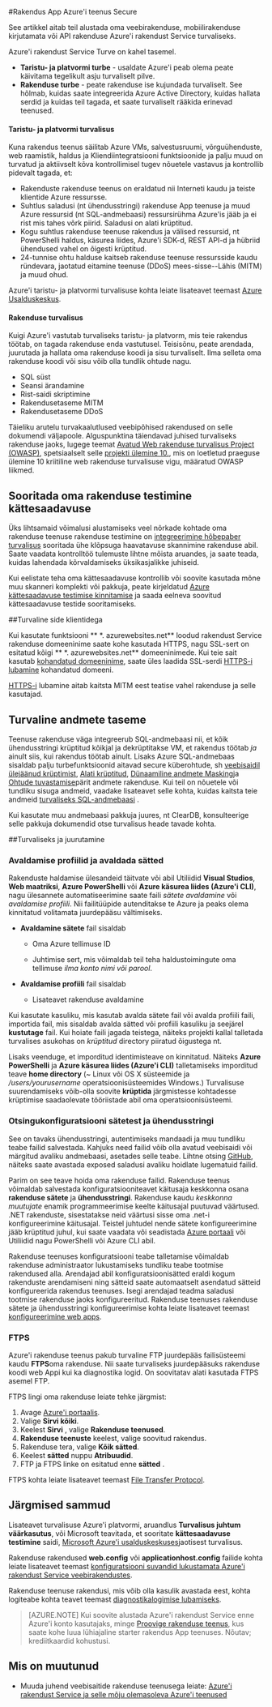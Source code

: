 <properties
    pageTitle="Rakendus App Azure'i teenus Secure"
    description="Saate teada, kuidas secure web appi, mobiilirakenduse kirjutamata või API rakenduse Azure'i rakendust Service."
    services="app-service"
    documentationCenter=""
    authors="cephalin"
    manager="wpickett"
    editor=""/>

<tags
    ms.service="app-service"
    ms.workload="na"
    ms.tgt_pltfrm="na"
    ms.devlang="multiple"
    ms.topic="article"
    ms.date="01/12/2016"
    ms.author="cephalin"/>


#<a name="secure-an-app-in-azure-app-service"></a>Rakendus App Azure'i teenus Secure

See artikkel aitab teil alustada oma veebirakenduse, mobiilirakenduse kirjutamata või API rakenduse Azure'i rakendust Service turvaliseks. 

Azure'i rakendust Service Turve on kahel tasemel. 

- **Taristu- ja platvormi turbe** - usaldate Azure'i peab olema peate käivitama tegelikult asju turvaliselt pilve.
- **Rakenduse turbe** - peate rakenduse ise kujundada turvaliselt. See hõlmab, kuidas saate integreerida Azure Active Directory, kuidas hallata serdid ja kuidas teil tagada, et saate turvaliselt rääkida erinevad teenused. 

#### <a name="infrastructure-and-platform-security"></a>Taristu- ja platvormi turvalisus
Kuna rakendus teenus säilitab Azure VMs, salvestusruumi, võrguühenduste, web raamistik, haldus ja Kliendiintegratsiooni funktsioonide ja palju muud on turvatud ja aktiivselt kõva kontrollimisel tugev nõuetele vastavus ja kontrollib pidevalt tagada, et:

- Rakenduste rakenduse teenus on eraldatud nii Interneti kaudu ja teiste klientide Azure ressursse.
- Suhtlus saladusi (nt ühendusstringi) rakenduse App teenuse ja muud Azure ressursid (nt SQL-andmebaasi) ressursirühma Azure'is jääb ja ei rist mis tahes võrk piirid. Saladusi on alati krüptitud.
- Kogu suhtlus rakenduse teenuse rakendus ja välised ressursid, nt PowerShelli haldus, käsurea liides, Azure'i SDK-d, REST API-d ja hübriid ühendused vahel on õigesti krüptitud.
- 24-tunnise ohtu halduse kaitseb rakenduse teenuse ressursside kaudu ründevara, jaotatud eitamine teenuse (DDoS) mees-sisse--Lähis (MITM) ja muud ohud. 

Azure'i taristu- ja platvormi turvalisuse kohta leiate lisateavet teemast [Azure Usalduskeskus](/support/trust-center/security/).

#### <a name="application-security"></a>Rakenduse turvalisus

Kuigi Azure'i vastutab turvaliseks taristu- ja platvorm, mis teie rakendus töötab, on tagada rakenduse enda vastutusel. Teisisõnu, peate arendada, juurutada ja hallata oma rakenduse koodi ja sisu turvaliselt. Ilma selleta oma rakenduse koodi või sisu võib olla tundlik ohtude nagu.

- SQL süst
- Seansi ärandamine
- Rist-saidi skriptimine
- Rakendusetaseme MITM
- Rakendusetaseme DDoS

Täieliku arutelu turvakaalutlused veebipõhised rakendused on selle dokumendi väljapoole. Alguspunktina täiendavad juhised turvaliseks rakenduse jaoks, lugege teemat [Avatud Web rakenduse turvalisus Project (OWASP)](https://www.owasp.org/index.php/Main_Page), spetsiaalselt selle [projekti ülemine 10.](https://www.owasp.org/index.php/Category:OWASP_Top_Ten_Project), mis on loetletud praeguse ülemine 10 kriitiline web rakenduse turvalisuse vigu, määratud OWASP liikmed.

## <a name="perform-penetration-testing-on-your-app"></a>Sooritada oma rakenduse testimine kättesaadavuse

Üks lihtsamaid võimalusi alustamiseks veel nõrkade kohtade oma rakenduse teenuse rakenduse testimine on [integreerimine hõbepaber turvalisus](/blog/web-vulnerability-scanning-for-azure-app-service-powered-by-tinfoil-security/) sooritada ühe klõpsuga haavatavuse skannimine rakenduse abil. Saate vaadata kontrolltöö tulemuste lihtne mõista aruandes, ja saate teada, kuidas lahendada kõrvaldamiseks üksikasjalikke juhiseid.

Kui eelistate teha oma kättesaadavuse kontrollib või soovite kasutada mõne muu skanneri komplekti või pakkuja, peate kirjeldatud [Azure kättesaadavuse testimise kinnitamise](https://security-forms.azure.com/penetration-testing/terms) ja saada eelneva soovitud kättesaadavuse testide sooritamiseks.

##<a name="https"></a>Turvaline side klientidega

Kui kasutate funktsiooni ** \*. azurewebsites.net** loodud rakendust Service rakenduse domeeninime saate kohe kasutada HTTPS, nagu SSL-sert on esitatud kõigi ** \*. azurewebsites.net** domeeninimede. Kui teie sait kasutab [kohandatud domeeninime](web-sites-custom-domain-name.md), saate üles laadida SSL-serdi [HTTPS-i lubamine](web-sites-configure-ssl-certificate.md) kohandatud domeeni.

[HTTPS-i](https://en.wikipedia.org/wiki/HTTPS) lubamine aitab kaitsta MITM eest teatise vahel rakenduse ja selle kasutajad.

## <a name="secure-data-tier"></a>Turvaline andmete taseme

Teenuse rakenduse väga integreerub SQL-andmebaasi nii, et kõik ühendusstringi krüptitud kõikjal ja dekrüptitakse VM, et rakendus töötab *ja* ainult siis, kui rakendus töötab ainult. Lisaks Azure SQL-andmebaas sisaldab palju turbefunktsioonid aitavad secure küberohtude, sh [veebisaidil ülejäänud krüptimist](https://msdn.microsoft.com/library/dn948096.aspx), [Alati krüptitud](https://msdn.microsoft.com/library/mt163865.aspx), [Dünaamiline andmete Masking](../sql-database/sql-database-dynamic-data-masking-get-started.md)ja [Ohtude tuvastamise](../sql-database/sql-database-threat-detection-get-started.md)pärit andmete rakenduse. Kui teil on nõuetele või tundliku sisuga andmeid, vaadake lisateavet selle kohta, kuidas kaitsta teie andmeid [turvaliseks SQL-andmebaasi](../sql-database/sql-database-security.md) .

Kui kasutate muu andmebaasi pakkuja juures, nt ClearDB, konsulteerige selle pakkuja dokumendid otse turvalisus heade tavade kohta.  

##<a name="develop"></a>Turvaliseks ja juurutamine

### <a name="publishing-profiles-and-publish-settings"></a>Avaldamise profiilid ja avaldada sätted

Rakenduste haldamise ülesandeid täitvate või abil Utiliidid **Visual Studios**, **Web maatriksi**, **Azure PowerShelli** või **Azure käsurea liides (Azure'i CLI)**, nagu ülesannete automatiseerimine saate faili *sätete avaldamine* või *avaldamise profiili*. Nii failitüüpide autenditakse te Azure ja peaks olema kinnitatud volitamata juurdepääsu vältimiseks.

* **Avaldamine sätete** fail sisaldab

    * Oma Azure tellimuse ID

    * Juhtimise sert, mis võimaldab teil teha haldustoimingute oma tellimuse *ilma konto nimi või parool*.

* **Avaldamise profiili** fail sisaldab

    * Lisateavet rakenduse avaldamine

Kui kasutate kasuliku, mis kasutab avalda sätete fail või avalda profiili faili, importida fail, mis sisaldab avalda sätted või profiili kasuliku ja seejärel **kustutage** fail. Kui hoiate faili jagada teistega, näiteks projekti kallal talletada turvalises asukohas on *krüptitud* directory piiratud õigustega nt.

Lisaks veenduge, et imporditud identimisteave on kinnitatud. Näiteks **Azure PowerShelli** ja **Azure käsurea liides (Azure'i CLI)** talletamiseks imporditud teave **home directory** (*~* Linux või OS X süsteemide ja */users/yourusername* operatsioonisüsteemides Windows.) Turvalisuse suurendamiseks võib-olla soovite **krüptida** järgmistesse kohtadesse krüptimise saadaolevate tööriistade abil oma operatsioonisüsteemi.

### <a name="configuration-settings-and-connection-strings"></a>Otsingukonfiguratsiooni sätetest ja ühendusstringi
See on tavaks ühendusstringi, autentimiseks mandaadi ja muu tundliku teabe failid salvestada. Kahjuks need failid võib olla avatud veebisaidi või märgitud avaliku andmebaasi, asetades selle teabe. Lihtne otsing [GitHub](https://github.com), näiteks saate avastada exposed saladusi avaliku hoidlate lugematuid failid.

Parim on see teave hoida oma rakenduse failid. Rakenduse teenus võimaldab salvestada konfiguratsiooniteavet käitusaja keskkonna osana **rakenduse sätete** ja **ühendusstringi**. Rakenduse kaudu *keskkonna muutujate* enamik programmeerimise keelte käitusajal puutuvad väärtused. .NET rakenduste, sisestatakse neid väärtusi sisse oma .net-i konfigureerimine käitusajal. Teistel juhtudel nende sätete konfigureerimine jääb krüptitud juhul, kui saate vaadata või seadistada [Azure portaali](https://portal.azure.com) või Utiliidid nagu PowerShelli või Azure CLI abil. 

Rakenduse teenuses konfiguratsiooni teabe talletamise võimaldab rakenduse administraator lukustamiseks tundliku teabe tootmise rakendused alla. Arendajad abil konfiguratsioonisätted eraldi kogum rakenduste arendamiseni ning sätteid saate automaatselt asendatud sätteid konfigureerida rakendus teenuses. Isegi arendajad teadma saladusi tootmise rakenduse jaoks konfigureeritud. Rakenduse teenuses rakenduse sätete ja ühendusstringi konfigureerimise kohta leiate lisateavet teemast [konfigureerimine web apps](web-sites-configure.md).

### <a name="ftps"></a>FTPS

Azure'i rakenduse teenus pakub turvaline FTP juurdepääs failisüsteemi kaudu **FTPS**oma rakenduse. Nii saate turvaliseks juurdepääsuks rakenduse koodi web Appi kui ka diagnostika logid. On soovitatav alati kasutada FTPS asemel FTP. 

FTPS lingi oma rakenduse leiate tehke järgmist:

1. Avage [Azure'i portaalis](https://portal.azure.com).
2. Valige **Sirvi kõiki**.
3. Keelest **Sirvi** , valige **Rakenduse teenused**.
4. **Rakenduse teenuste** keelest, valige soovitud rakendus.
5. Rakenduse tera, valige **Kõik sätted**.
6. Keelest **sätted** nuppu **Atribuudid**.
7. FTP ja FTPS linke on esitatud enne **sätted** . 

FTPS kohta leiate lisateavet teemast [File Transfer Protocol](http://en.wikipedia.org/wiki/File_Transfer_Protocol).

## <a name="next-steps"></a>Järgmised sammud

Lisateavet turvalisuse Azure'i platvormi, aruandlus **Turvalisus juhtum väärkasutus**, või Microsoft teavitada, et sooritate **kättesaadavuse testimine** saidi, [Microsoft Azure'i usalduskeskuses](https://azure.microsoft.com/support/trust-center/security/)jaotisest turvalisus.

Rakenduse rakendused **web.config** või **applicationhost.config** failide kohta leiate lisateavet teemast [konfiguratsiooni suvandid lukustamata Azure'i rakendust Service veebirakendustes](https://azure.microsoft.com/blog/2014/01/28/more-to-explore-configuration-options-unlocked-in-windows-azure-web-sites/).

Rakenduse teenuse rakendusi, mis võib olla kasulik avastada eest, kohta logiteabe kohta teavet teemast [diagnostikalogimise lubamiseks](web-sites-enable-diagnostic-log.md).

>[AZURE.NOTE] Kui soovite alustada Azure'i rakendust Service enne Azure'i konto kasutajaks, minge [Proovige rakenduse teenus](http://go.microsoft.com/fwlink/?LinkId=523751), kus saate kohe luua lühiajaline starter rakendus App teenuses. Nõutav; krediitkaardid kohustusi.

## <a name="whats-changed"></a>Mis on muutunud

* Muuda juhend veebisaitide rakenduse teenusega leiate: [Azure'i rakendust Service ja selle mõju olemasoleva Azure'i teenused](http://go.microsoft.com/fwlink/?LinkId=529714)
